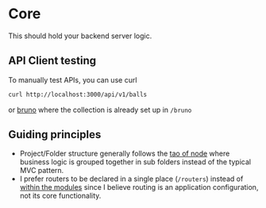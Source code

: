 # Core
This should hold your backend server logic.


## API Client testing
To manually test APIs, you can use curl
```bash
curl http://localhost:3000/api/v1/balls
```
or [bruno](https://docs.usebruno.com/) where the collection is already set up in `/bruno`


## Guiding principles
- Project/Folder structure generally follows the [tao of node](https://alexkondov.com/tao-of-node/#co-locate-functionality) where business logic is grouped together in sub folders instead of the typical MVC pattern.
- I prefer routers to be declared in a single place (`/routers`) instead of [within the modules](https://alexkondov.com/tao-of-node/#keep-routes-in-modules) since I believe routing is an application configuration, not its core functionality.
